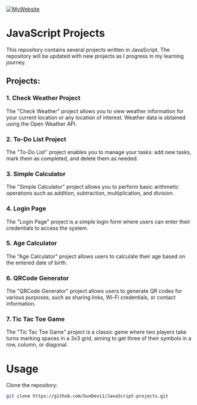 [![MyWebsite](https://i.ibb.co/2k8Wkqh/image.png)](https://helpful-churros-7eb5df.netlify.app/)

# JavaScript Projects

This repository contains several projects written in JavaScript. The repository will be updated with new projects as I progress in my learning journey.

## Projects:

### 1. Check Weather Project

The "Check Weather" project allows you to view weather information for your current location or any location of interest. Weather data is obtained using the Open Weather API.

### 2. To-Do List Project

The "To-Do List" project enables you to manage your tasks: add new tasks, mark them as completed, and delete them as needed.

### 3. Simple Calculator

The "Simple Calculator" project allows you to perform basic arithmetic operations such as addition, subtraction, multiplication, and division.

### 4. Login Page

The "Login Page" project is a simple login form where users can enter their credentials to access the system.

### 5. Age Calculator

The "Age Calculator" project allows users to calculate their age based on the entered date of birth.

### 6. QRCode Generator

The "QRCode Generator" project allows users to generate QR codes for various purposes, such as sharing links, Wi-Fi credentials, or contact information.

### 7. Tic Tac Toe Game

The "Tic Tac Toe Game" project is a classic game where two players take turns marking spaces in a 3x3 grid, aiming to get three of their symbols in a row, column, or diagonal.

# Usage

Clone the repository:

```bash
git clone https://github.com/GunDevi1/JavaScript-projects.git
```
